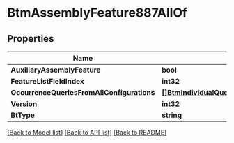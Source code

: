 # BtmAssemblyFeature887AllOf

## Properties

Name | Type | Description | Notes
------------ | ------------- | ------------- | -------------
**AuxiliaryAssemblyFeature** | **bool** |  | [optional] 
**FeatureListFieldIndex** | **int32** |  | [optional] 
**OccurrenceQueriesFromAllConfigurations** | [**[]BtmIndividualQueryWithOccurrenceBase904**](BTMIndividualQueryWithOccurrenceBase-904.md) |  | [optional] 
**Version** | **int32** |  | [optional] 
**BtType** | **string** |  | [optional] 

[[Back to Model list]](../README.md#documentation-for-models) [[Back to API list]](../README.md#documentation-for-api-endpoints) [[Back to README]](../README.md)


